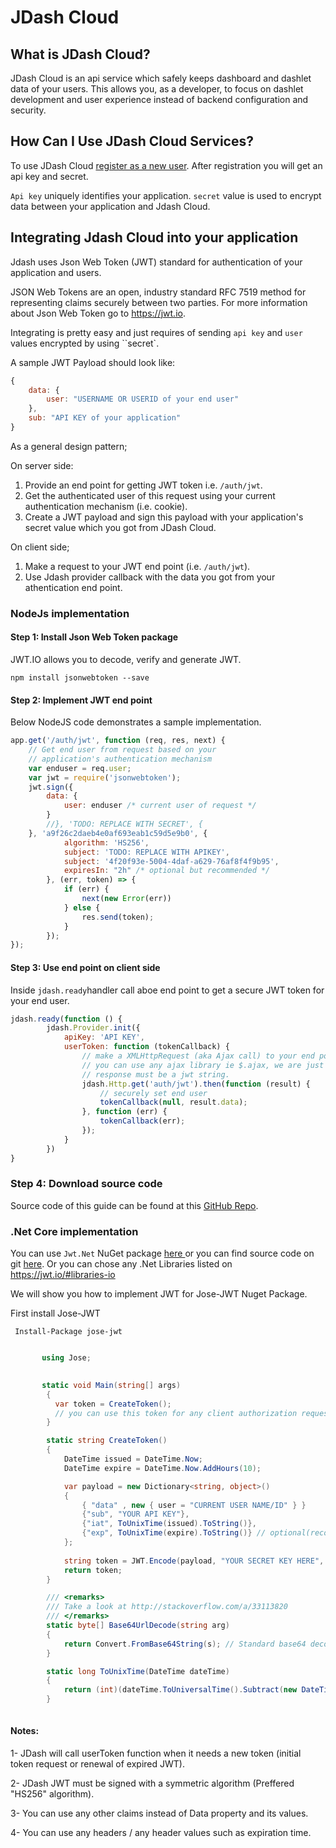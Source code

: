 # JDash Cloud

## What is JDash Cloud?
JDash Cloud is an api service which safely keeps dashboard and dashlet data of your users. This allows you, as a developer, to focus on dashlet development and user experience instead of backend configuration and security.

## How Can I Use JDash Cloud Services?
To use JDash Cloud <a href="https://app.jdash.io/#!/app/account/register" target="_blank">register as a new user</a>. After registration you will get an api key and secret. 

``Api key`` uniquely identifies your application. ``secret`` value is used to encrypt data between your application and Jdash Cloud.

## Integrating Jdash Cloud into your application
Jdash uses Json Web Token (JWT) standard for authentication of your application and users. 

JSON Web Tokens are an open, industry standard RFC 7519 method for representing claims securely between two parties. For more information about Json Web Token go to <a href="https://jwt.io" target="_blank">https://jwt.io</a>.

Integrating is pretty easy and just requires of sending ``api key`` and ``user`` values encrypted by using ``secret`. 

A sample JWT Payload should look like:
```javascript        
{
    data: {
        user: "USERNAME OR USERID of your end user"
    },
    sub: "API KEY of your application"
}
```

As a general design pattern;

On server side:

1. Provide an end point for getting JWT token i.e. ``/auth/jwt``.
2. Get the authenticated user of this request using your current authentication mechanism (i.e. cookie).
3. Create a JWT payload and sign this payload with your application's secret value which you got from JDash Cloud.

On client side;

1. Make a request to your JWT end point (i.e. ``/auth/jwt``).
2. Use Jdash provider callback with the data you got from your athentication end point.

### NodeJs implementation

#### Step 1: Install Json Web Token package
JWT.IO allows you to decode, verify and generate JWT.

```no-highlight
npm install jsonwebtoken --save
```

#### Step 2: Implement JWT end point
Below NodeJS code demonstrates a sample implementation.

```javascript
app.get('/auth/jwt', function (req, res, next) {
    // Get end user from request based on your 
    // application's authentication mechanism
    var enduser = req.user;
    var jwt = require('jsonwebtoken');
    jwt.sign({
        data: {
            user: enduser /* current user of request */
        }
        //}, 'TODO: REPLACE WITH SECRET', {
    }, 'a9f26c2daeb4e0af693eab1c59d5e9b0', {
            algorithm: 'HS256',
            subject: 'TODO: REPLACE WITH APIKEY',
            subject: '4f20f93e-5004-4daf-a629-76af8f4f9b95',
            expiresIn: "2h" /* optional but recommended */
        }, (err, token) => {
            if (err) {
                next(new Error(err))
            } else {
                res.send(token);
            }
        });
});
```
#### Step 3: Use end point on client side
Inside ``jdash.ready``handler call aboe end point to get a secure JWT token for your end user.

```javascript
jdash.ready(function () {
        jdash.Provider.init({
            apiKey: 'API KEY',           
            userToken: function (tokenCallback) {
                // make a XMLHttpRequest (aka Ajax call) to your end point
                // you can use any ajax library ie $.ajax, we are just using axios
                // response must be a jwt string.
                jdash.Http.get('auth/jwt').then(function (result) {
                    // securely set end user
                    tokenCallback(null, result.data);
                }, function (err) {
                    tokenCallback(err);
                });
            }
        })
}
```

### Step 4: Download source code
Source code of this guide can be found at this [GitHub Repo](https://github.com/aibrite/jdash-nodejs-cloud-tutorial).


### .Net Core implementation

You can use `Jwt.Net` NuGet package <a href="https://www.nuget.org/packages/jose-jwt/" target="_blank" > here </a> or you can find source code on git <a href="https://github.com/dvsekhvalnov/jose-jwt" target="_blank"> here</a>.  Or you can chose any .Net Libraries listed on <a href="https://jwt.io/#libraries-io">https://jwt.io/#libraries-io</a> 

We will show you how to implement JWT for Jose-JWT Nuget Package.

First install Jose-JWT 

     Install-Package jose-jwt


```csharp

       using Jose;

        
       static void Main(string[] args)
        {
          var token = CreateToken();
          // you can use this token for any client authorization request.
        }

        static string CreateToken()
        { 
            DateTime issued = DateTime.Now;
            DateTime expire = DateTime.Now.AddHours(10);

            var payload = new Dictionary<string, object>()
            {
                { "data" , new { user = "CURRENT USER NAME/ID" } }
                {"sub", "YOUR API KEY"},
                {"iat", ToUnixTime(issued).ToString()},
                {"exp", ToUnixTime(expire).ToString()} // optional(recommended)
            };
            
            string token = JWT.Encode(payload, "YOUR SECRET KEY HERE", JwsAlgorithm.HS256);
            return token;
        }

        /// <remarks>
        /// Take a look at http://stackoverflow.com/a/33113820
        /// </remarks>
        static byte[] Base64UrlDecode(string arg)
        { 
            return Convert.FromBase64String(s); // Standard base64 decoder
        }

        static long ToUnixTime(DateTime dateTime)
        {
            return (int)(dateTime.ToUniversalTime().Subtract(new DateTime(1970, 1, 1))).TotalSeconds;
        }
        
```



#### Notes:
1- JDash will call userToken function when it needs a new token (initial token request or renewal of expired JWT).

2- JDash JWT must be signed with a symmetric algorithm (Preffered  "HS256" algorithm). 

3- You can use any other claims instead of Data property and its values.

4- You can use any headers / any header values such as expiration time. 




